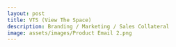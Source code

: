 ```yaml
---
layout: post
title: VTS (View The Space)
description: Branding / Marketing / Sales Collateral
image: assets/images/Product Email 2.png
---
```

